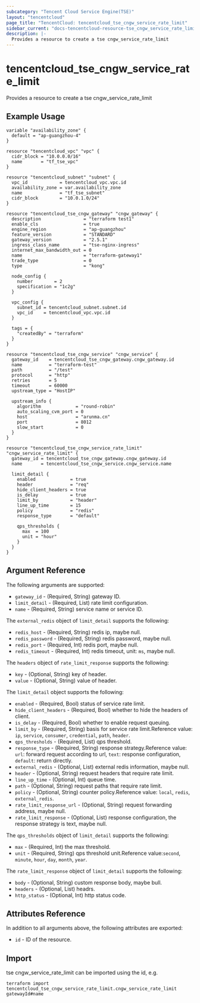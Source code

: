 ```yaml
---
subcategory: "Tencent Cloud Service Engine(TSE)"
layout: "tencentcloud"
page_title: "TencentCloud: tencentcloud_tse_cngw_service_rate_limit"
sidebar_current: "docs-tencentcloud-resource-tse_cngw_service_rate_limit"
description: |-
  Provides a resource to create a tse cngw_service_rate_limit
---
```


# tencentcloud_tse_cngw_service_rate_limit

Provides a resource to create a tse cngw_service_rate_limit

## Example Usage

```hcl
variable "availability_zone" {
  default = "ap-guangzhou-4"
}

resource "tencentcloud_vpc" "vpc" {
  cidr_block = "10.0.0.0/16"
  name       = "tf_tse_vpc"
}

resource "tencentcloud_subnet" "subnet" {
  vpc_id            = tencentcloud_vpc.vpc.id
  availability_zone = var.availability_zone
  name              = "tf_tse_subnet"
  cidr_block        = "10.0.1.0/24"
}

resource "tencentcloud_tse_cngw_gateway" "cngw_gateway" {
  description                = "terraform test1"
  enable_cls                 = true
  engine_region              = "ap-guangzhou"
  feature_version            = "STANDARD"
  gateway_version            = "2.5.1"
  ingress_class_name         = "tse-nginx-ingress"
  internet_max_bandwidth_out = 0
  name                       = "terraform-gateway1"
  trade_type                 = 0
  type                       = "kong"

  node_config {
    number        = 2
    specification = "1c2g"
  }

  vpc_config {
    subnet_id = tencentcloud_subnet.subnet.id
    vpc_id    = tencentcloud_vpc.vpc.id
  }

  tags = {
    "createdBy" = "terraform"
  }
}

resource "tencentcloud_tse_cngw_service" "cngw_service" {
  gateway_id    = tencentcloud_tse_cngw_gateway.cngw_gateway.id
  name          = "terraform-test"
  path          = "/test"
  protocol      = "http"
  retries       = 5
  timeout       = 60000
  upstream_type = "HostIP"

  upstream_info {
    algorithm             = "round-robin"
    auto_scaling_cvm_port = 0
    host                  = "arunma.cn"
    port                  = 8012
    slow_start            = 0
  }
}

resource "tencentcloud_tse_cngw_service_rate_limit" "cngw_service_rate_limit" {
  gateway_id = tencentcloud_tse_cngw_gateway.cngw_gateway.id
  name       = tencentcloud_tse_cngw_service.cngw_service.name

  limit_detail {
    enabled             = true
    header              = "req"
    hide_client_headers = true
    is_delay            = true
    limit_by            = "header"
    line_up_time        = 15
    policy              = "redis"
    response_type       = "default"

    qps_thresholds {
      max  = 100
      unit = "hour"
    }
  }
}
```

## Argument Reference

The following arguments are supported:

* `gateway_id` - (Required, String) gateway ID.
* `limit_detail` - (Required, List) rate limit configuration.
* `name` - (Required, String) service name or service ID.

The `external_redis` object of `limit_detail` supports the following:

* `redis_host` - (Required, String) redis ip, maybe null.
* `redis_password` - (Required, String) redis password, maybe null.
* `redis_port` - (Required, Int) redis port, maybe null.
* `redis_timeout` - (Required, Int) redis timeout, unit: `ms`, maybe null.

The `headers` object of `rate_limit_response` supports the following:

* `key` - (Optional, String) key of header.
* `value` - (Optional, String) value of header.

The `limit_detail` object supports the following:

* `enabled` - (Required, Bool) status of service rate limit.
* `hide_client_headers` - (Required, Bool) whether to hide the headers of client.
* `is_delay` - (Required, Bool) whether to enable request queuing.
* `limit_by` - (Required, String) basis for service rate limit.Reference value: `ip`, `service`, `consumer`, `credential`, `path`, `header`.
* `qps_thresholds` - (Required, List) qps threshold.
* `response_type` - (Required, String) response strategy.Reference value: `url`: forward request according to url, `text`: response configuration, `default`: return directly.
* `external_redis` - (Optional, List) external redis information, maybe null.
* `header` - (Optional, String) request headers that require rate limit.
* `line_up_time` - (Optional, Int) queue time.
* `path` - (Optional, String) request paths that require rate limit.
* `policy` - (Optional, String) counter policy.Reference value: `local`, `redis`, `external_redis`.
* `rate_limit_response_url` - (Optional, String) request forwarding address, maybe null.
* `rate_limit_response` - (Optional, List) response configuration, the response strategy is text, maybe null.

The `qps_thresholds` object of `limit_detail` supports the following:

* `max` - (Required, Int) the max threshold.
* `unit` - (Required, String) qps threshold unit.Reference value:`second`, `minute`, `hour`, `day`, `month`, `year`.

The `rate_limit_response` object of `limit_detail` supports the following:

* `body` - (Optional, String) custom response body, maybe bull.
* `headers` - (Optional, List) headrs.
* `http_status` - (Optional, Int) http status code.

## Attributes Reference

In addition to all arguments above, the following attributes are exported:

* `id` - ID of the resource.



## Import

tse cngw_service_rate_limit can be imported using the id, e.g.

```
terraform import tencentcloud_tse_cngw_service_rate_limit.cngw_service_rate_limit gatewayId#name
```

